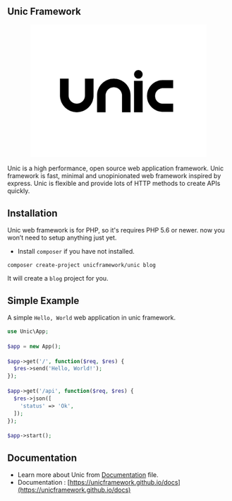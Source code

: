 ## Unic Framework

<p align="center">
  <img src="https://github.com/unicframework/docs/blob/main/unic-logo.jpg" width="400px" alt="Unic Logo">
</p>

Unic is a high performance, open source web application framework.
Unic framework is fast, minimal and unopinionated web framework inspired by express.
Unic is flexible and provide lots of HTTP methods to create APIs quickly.

## Installation

  Unic web framework is for PHP, so it's requires PHP 5.6 or newer. now you won’t need to setup anything just yet.

  - Install `composer` if you have not installed.

```shell
composer create-project unicframework/unic blog
```

  It will create a `blog` project for you.


## Simple Example

  A simple `Hello, World` web application in unic framework.

```php
use Unic\App;

$app = new App();

$app->get('/', function($req, $res) {
  $res->send('Hello, World!');
});

$app->get('/api', function($req, $res) {
  $res->json([
    'status' => 'Ok',
  ]);
});

$app->start();
```

## Documentation

  - Learn more about Unic from [Documentation](https://github.com/unicframework/docs/) file.
  - Documentation : [https://unicframework.github.io/docs](https://unicframework.github.io/docs)
